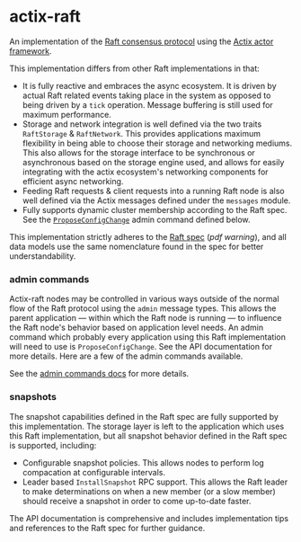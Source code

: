 actix-raft
==========
An implementation of the [Raft consensus protocol](https://raft.github.io/) using the [Actix actor framework](https://docs.rs/actix/).

This implementation differs from other Raft implementations in that:
- It is fully reactive and embraces the async ecosystem. It is driven by actual Raft related events taking place in the system as opposed to being driven by a `tick` operation. Message buffering is still used for maximum performance.
- Storage and network integration is well defined via the two traits `RaftStorage` & `RaftNetwork`. This provides applications maximum flexibility in being able to choose their storage and networking mediums. This also allows for the storage interface to be synchronous or asynchronous based on the storage engine used, and allows for easily integrating with the actix ecosystem's networking components for efficient async networking.
- Feeding Raft requests & client requests into a running Raft node is also well defined via the Actix messages defined under the `messages` module.
- Fully supports dynamic cluster membership according to the Raft spec. See the [`ProposeConfigChange`](./docs/admin-commands.md#proposeconfigchange) admin command defined below.

This implementation strictly adheres to the [Raft spec](https://raft.github.io/raft.pdf) (*pdf warning*), and all data models use the same nomenclature found in the spec for better understandability.

### admin commands
Actix-raft nodes may be controlled in various ways outside of the normal flow of the Raft protocol using the `admin` message types. This allows the parent application — within which the Raft node is running — to influence the Raft node's behavior based on application level needs. An admin command which probably every application using this Raft implementation will need to use is `ProposeConfigChange`. See the API documentation for more details. Here are a few of the admin commands available.

See the [admin commands docs](./docs/admin-commands.md) for more details.

### snapshots
The snapshot capabilities defined in the Raft spec are fully supported by this implementation. The storage layer is left to the application which uses this Raft implementation, but all snapshot behavior defined in the Raft spec is supported, including:

- Configurable snapshot policies. This allows nodes to perform log compacation at configurable intervals.
- Leader based `InstallSnapshot` RPC support. This allows the Raft leader to make determinations on when a new member (or a slow member) should receive a snapshot in order to come up-to-date faster.

The API documentation is comprehensive and includes implementation tips and references to the Raft spec for further guidance.
